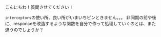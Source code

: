 こんにちわ！質問させてください！

`interceptors`の使い所、良い所がいまいちピンときません。。。
非同期の前や後に、responceを改造するような関数を自分で作って処理していくのとは、また違うのでしょうか？

